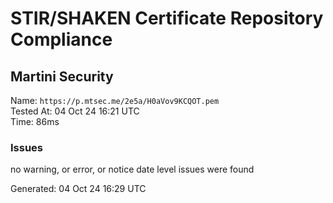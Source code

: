 # STIR/SHAKEN Certificate Repository Compliance

## Martini Security

Name: `https://p.mtsec.me/2e5a/H0aVov9KCQOT.pem`\
Tested At: 04 Oct 24 16:21 UTC\
Time: 86ms

### Issues

no warning, or error, or notice date level issues were found

Generated: 04 Oct 24 16:29 UTC